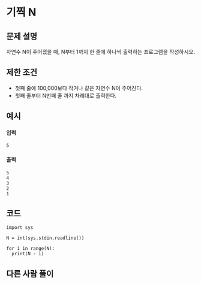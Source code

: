 # 기찍 N

## 문제 설명
자연수 N이 주어졌을 때, N부터 1까지 한 줄에 하나씩 출력하는 프로그램을 작성하시오.

## 제한 조건
* 첫째 줄에 100,000보다 작거나 같은 자연수 N이 주어진다.
* 첫째 줄부터 N번째 줄 까지 차례대로 출력한다.

## 예시
#### 입력
```
5
```

#### 출력
```
5
4
3
2
1
```
 
## 코드
```
import sys

N = int(sys.stdin.readline())

for i in range(N):
  print(N - i)
```

## 다른 사람 풀이
```
```